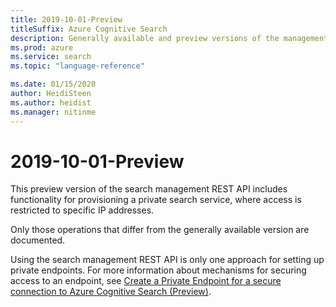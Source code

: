 ```yaml
---
title: 2019-10-01-Preview
titleSuffix: Azure Cognitive Search
description: Generally available and preview versions of the management REST API used to provision search services on Azure.
ms.prod: azure
ms.service: search
ms.topic: "language-reference"

ms.date: 01/15/2020
author: HeidiSteen
ms.author: heidist
ms.manager: nitinme
---
```


# 2019-10-01-Preview

This preview version of the search management REST API includes functionality for provisioning a private search service, where access is restricted  to specific IP addresses. 

Only those operations that differ from the generally available version are documented.

Using the search management REST API is only one approach for setting up private endpoints. For more information about mechanisms for securing access to an endpoint, see [Create a Private Endpoint for a secure connection to Azure Cognitive Search (Preview)](https://docs.microsoft.com/azure/search/service-create-private-endpoint).
